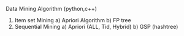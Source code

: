 Data Mining Algorithm (python,c++)<br>
1) Item set Mining
    a) Apriori Algorithm
    b) FP tree
2) Sequential Mining
    a) Apriori (ALL, Tid, Hybrid)
    b) GSP (hashtree)
    
